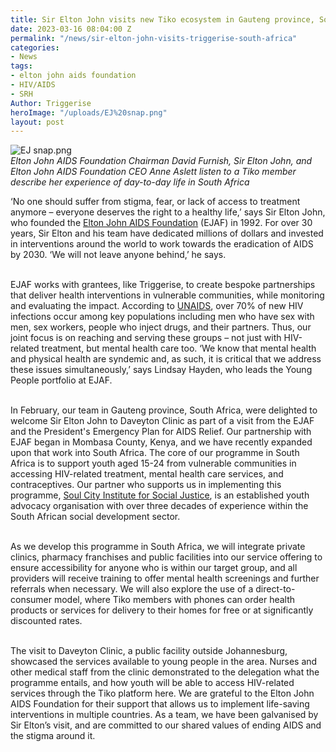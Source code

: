 ```yaml
---
title: Sir Elton John visits new Tiko ecosystem in Gauteng province, South Africa
date: 2023-03-16 08:04:00 Z
permalink: "/news/sir-elton-john-visits-triggerise-south-africa"
categories:
- News
tags:
- elton john aids foundation
- HIV/AIDS
- SRH
Author: Triggerise
heroImage: "/uploads/EJ%20snap.png"
layout: post
---
```


![EJ snap.png](/uploads/EJ%20snap.png)\
*Elton John AIDS Foundation Chairman David Furnish, Sir Elton John, and Elton John AIDS Foundation CEO Anne Aslett listen to a Tiko member describe her experience of day-to-day life in South Africa*

‘No one should suffer from stigma, fear, or lack of access to treatment anymore – everyone deserves the right to a healthy life,’ says Sir Elton John, who founded the [Elton John AIDS Foundation](https://www.eltonjohnaidsfoundation.org/) (EJAF) in 1992. For over 30 years, Sir Elton and his team have dedicated millions of dollars and invested in interventions around the world to work towards the eradication of AIDS by 2030. ‘We will not leave anyone behind,’ he says.

\
EJAF works with grantees, like Triggerise, to create bespoke partnerships that deliver health interventions in vulnerable communities, while monitoring and evaluating the impact. According to [UNAIDS](https://www.unaids.org/en), over 70% of new HIV infections occur among key populations including men who have sex with men, sex workers, people who inject drugs, and their partners. Thus, our joint focus is on reaching and serving these groups – not just with HIV-related treatment, but mental health care too. ‘We know that mental health and physical health are syndemic and, as such, it is critical that we address these issues simultaneously,’ says Lindsay Hayden, who leads the Young People portfolio at EJAF.

\
In February, our team in Gauteng province, South Africa, were delighted to welcome Sir Elton John to Daveyton Clinic as part of a visit from the EJAF and the President's Emergency Plan for AIDS Relief. Our partnership with EJAF began in Mombasa County, Kenya, and we have recently expanded upon that work into South Africa. The core of our programme in South Africa is to support youth aged 15-24 from vulnerable communities in accessing HIV-related treatment, mental health care services, and contraceptives. Our partner who supports us in implementing this programme, [Soul City Institute for Social Justice](https://www.soulcity.org.za/), is an established youth advocacy organisation with over three decades of experience within the South African social development sector.

\
As we develop this programme in South Africa, we will integrate private clinics, pharmacy franchises and public facilities into our service offering to ensure accessibility for anyone who is within our target group, and all providers will receive training to offer mental health screenings and further referrals when necessary. We will also explore the use of a direct-to-consumer model, where Tiko members with phones can order health products or services for delivery to their homes for free or at significantly discounted rates.

\
The visit to Daveyton Clinic, a public facility outside Johannesburg, showcased the services available to young people in the area. Nurses and other medical staff from the clinic demonstrated to the delegation what the programme entails, and how youth will be able to access HIV-related services through the Tiko platform here. We are grateful to the Elton John AIDS Foundation for their support that allows us to implement life-saving interventions in multiple countries. As a team, we have been galvanised by Sir Elton’s visit, and are committed to our shared values of ending AIDS and the stigma around it.